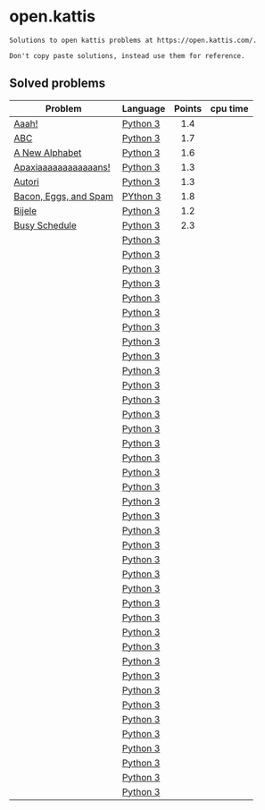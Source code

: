 # open.kattis

    Solutions to open kattis problems at https://open.kattis.com/.

    Don't copy paste solutions, instead use them for reference.

## Solved problems

|Problem   |Language   |Points   |cpu time|
|---|---|:--:|:--:|
|[Aaah!](https://open.kattis.com/problems/aaah)  |[Python 3](https://github.com/6ftunder/open.kattis/tree/master/py/Aaah!)| 1.4  ||
|[ABC](https://open.kattis.com/problems/abc)  |[Python 3](https://github.com/6ftunder/open.kattis/tree/master/py/ABC)| 1.7  ||
|[A New Alphabet](https://open.kattis.com/problems/anewalphabet)  |[Python 3](https://github.com/6ftunder/open.kattis/tree/master/py/A%20New%20Alphabet)| 1.6  ||
|[Apaxiaaaaaaaaaaaans!](https://open.kattis.com/problems/apaxiaaans)|[Python 3](https://github.com/6ftunder/open.kattis/tree/master/py/Apaxiaaaaaaaaaaaans!)| 1.3||
|[Autori](https://open.kattis.com/problems/autori)|[Python 3](https://github.com/6ftunder/open.kattis/tree/master/py/Autori)|1.3||
|[Bacon, Eggs, and Spam](https://open.kattis.com/problems/baconeggsandspam)|[PYthon 3](https://github.com/6ftunder/open.kattis/tree/master/py/Bacon%2C%20Eggs%2C%20and%20Spam)|1.8||
|[Bijele](https://open.kattis.com/problems/bijele)|[Python 3](https://github.com/6ftunder/open.kattis/tree/master/py/Bijele)|1.2||
|[Busy Schedule](https://open.kattis.com/problems/busyschedule)|[Python 3](https://github.com/6ftunder/open.kattis/tree/master/py/Busy%20Schedule)|2.3||
|[]()|[Python 3]()|||
|[]()|[Python 3]()|||
|[]()|[Python 3]()|||
|[]()|[Python 3]()|||
|[]()|[Python 3]()|||
|[]()|[Python 3]()|||
|[]()|[Python 3]()|||
|[]()|[Python 3]()|||
|[]()|[Python 3]()|||
|[]()|[Python 3]()|||
|[]()|[Python 3]()|||
|[]()|[Python 3]()|||
|[]()|[Python 3]()|||
|[]()|[Python 3]()|||
|[]()|[Python 3]()|||
|[]()|[Python 3]()|||
|[]()|[Python 3]()|||
|[]()|[Python 3]()|||
|[]()|[Python 3]()|||
|[]()|[Python 3]()|||
|[]()|[Python 3]()|||
|[]()|[Python 3]()|||
|[]()|[Python 3]()|||
|[]()|[Python 3]()|||
|[]()|[Python 3]()|||
|[]()|[Python 3]()|||
|[]()|[Python 3]()|||
|[]()|[Python 3]()|||
|[]()|[Python 3]()|||
|[]()|[Python 3]()|||
|[]()|[Python 3]()|||
|[]()|[Python 3]()|||
|[]()|[Python 3]()|||
|[]()|[Python 3]()|||
|[]()|[Python 3]()|||
|[]()|[Python 3]()|||
|[]()|[Python 3]()|||
|[]()|[Python 3]()|||
|[]()|[Python 3]()|||